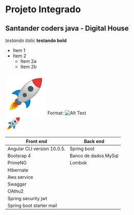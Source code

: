 # Projeto Integrado 
## Santander coders java - Digital House


*testando italic*
**testando bold**

* Item 1
* Item 2
  * Item 2a
  * Item 2b

![GitHub Logo](/resources_readme/1f680.png)
Format: ![Alt Text](url)
<br>
<img src="/resources_readme/1f680.png" width="50" height="50" />

Front end | Back end
------------ | -------------
Angular CLI version 10.0.5. | Spring boot
Bootsrap 4 | Banco de dados MySql
PrimeNG |Lombok
 | Hibernate
 | Aws service
 | Swagger
 | OAthu2
 | Spring security jwt
 | Spring boot starter mail
